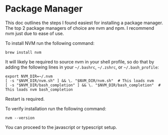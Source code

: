 # Package Manager
This doc outlines the steps I found easiest for installing a package manager. The top 2 package managers of choice are nvm and npm. I recommend nvm just due to ease of use. 

To install NVM run the following command:

`brew install nvm`

It will likely be required to source nvm in your shell profile, so do that by adding the following lines in your `~/.bashrc`, `~/.zshrc`, or `~/.bash_profile`:

```
export NVM_DIR=~/.nvm
[ -s "$NVM_DIR/nvm.sh" ] && \. "$NVM_DIR/nvm.sh"  # This loads nvm
[ -s "$NVM_DIR/bash_completion" ] && \. "$NVM_DIR/bash_completion"  # This loads nvm bash_completion
```

Restart is required. 

To verify installation run the following command:

`nvm --version`

You can proceed to the javascript or typescript setup. 
